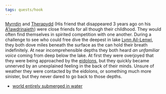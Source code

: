```yaml
---
tags: quests/hook
---
```


[Myrrdin](../People/Party/Myrrdin%20Chosaach.md) and [Therapydd](../People/Therapydd.md) (His friend that disappeared 3 years ago on his [A'lawdrinaieth](../Things/A'lawdrinaieth.md)) were close friends for all though their childhood. They would often find themselves in spirited competition with one another. During a challenge to see who could free dive the deepest in lake [Lynn Ail-Lenwi](../Locations/Cloud%20Sea/Shards/The%20Forlorn%20Shiver/Lynn%20Ail-Lenwi.md), they both dove miles beneath the surface as the can hold their breath indefinitely. At near incomprehensible depths they both heard *an unfamiliar voice* coming from deep below the lake. At first they were overjoyed that they were being approached by the [eidolons](../Deities/Eidolons%20of%20The%20Forlorn%20Shiver.md), but they quickly became unnerved by an unexplained feeling in the back of their minds. Unsure of weather they were contacted by the eidolons, or something much more sinister, but they never dared to go back to those depths.

* [world entirely submerged in water](../Locations/world%20entirely%20submerged%20in%20water/world%20entirely%20submerged%20in%20water.md)
